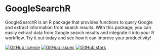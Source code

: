 # GoogleSearchR
GoogleSearchR is an R package that provides functions to query Google and extract information from search results. With this package, you can easily extract data from Google search results and integrate it into your R workflow. Try it out today and see how it can improve your productivity!

[![GitHub license](https://img.shields.io/github/license/irfanalidv/GoogleSearchR)](https://github.com/irfanalidv/GoogleSearchR/blob/main/LICENSE)
[![GitHub issues](https://img.shields.io/github/issues/irfanalidv/GoogleSearchR)](https://github.com/irfanalidv/GoogleSearchR/issues)
[![GitHub stars](https://img.shields.io/github/stars/irfanalidv/GoogleSearchR)](https://github.com/irfanalidv/GoogleSearchR/stargazers)


